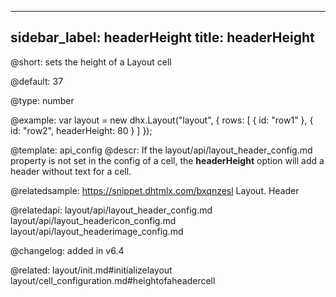 
---
sidebar_label: headerHeight
title: headerHeight
---          

@short: 
sets the height of a Layout cell


@default: 37

@type: number

@example: 
var layout = new dhx.Layout("layout", {
    rows: [
        {
            id: "row1"
        },
        {
            id: "row2",
	        headerHeight: 80
        }
    ]
});


@template:	api_config
@descr: 
If the layout/api/layout_header_config.md property is not set in the config of a cell, the **headerHeight** option will add a header without text for a cell.


@relatedsample: https://snippet.dhtmlx.com/bxqnzesl	Layout. Header

@relatedapi: 
layout/api/layout_header_config.md
layout/api/layout_headericon_config.md
layout/api/layout_headerimage_config.md

@changelog: added in v6.4

@related: layout/init.md#initializelayout
layout/cell_configuration.md#heightofaheadercell
